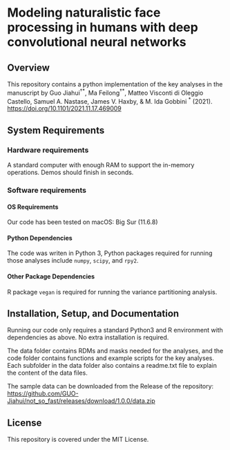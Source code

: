 # Modeling naturalistic face processing in humans with deep convolutional neural networks

## Overview

This repository contains a python implementation of the key analyses in the manuscript by Guo Jiahui<sup>†\*</sup>, Ma Feilong<sup>†\*</sup>, Matteo Visconti di Oleggio Castello, Samuel A. Nastase, James V. Haxby, & M. Ida Gobbini <sup>\*</sup> (2021). https://doi.org/10.1101/2021.11.17.469009

## System Requirements

### Hardware requirements
A standard computer with enough RAM to support the in-memory operations. Demos should finish in seconds. 

### Software requirements

#### OS Requirements

Our code has been tested on macOS: Big Sur (11.6.8)

#### Python Dependencies
The code was writen in Python 3, Python packages required for running those analyses include `numpy`, `scipy`, and `rpy2`.

#### Other Package Dependencies
R package `vegan` is required for running the variance partitioning analysis.

## Installation, Setup, and Documentation

Running our code only requires a standard Python3 and R environment with dependencies as above. No extra installation is required.

The data folder contains RDMs and masks needed for the analyses, and the code folder contains functions and example scripts for the key analyses. Each subfolder in the data folder also contains a readme.txt file to explain the content of the data files. 

The sample data can be downloaded from the Release of the repository: https://github.com/GUO-Jiahui/not_so_fast/releases/download/1.0.0/data.zip

## License
This repository is covered under the MIT License.
